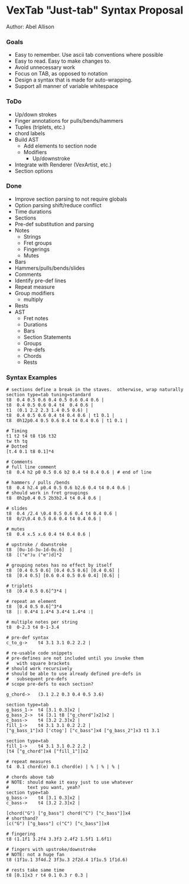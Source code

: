 # VexTab "Just-tab" Syntax Proposal
Author: Abel Allison

### Goals
- Easy to remember.  Use ascii tab conventions where possible
- Easy to read.  Easy to make changes to.
- Avoid unnecessary work
- Focus on TAB, as opposed to notation
- Design a syntax that is made for auto-wrapping.  
- Support all manner of variable whitespace

### ToDo
- Up/down strokes
- Finger annotations for pulls/bends/hammers
- Tuples (triplets, etc.)
- chord labels
- Build AST
    - Add elements to section node
    - Modifiers
        - Up/downstroke
- Integrate with Renderer (VexArtist, etc.)
- Section options

### Done
- Improve section parsing to not require globals
- Option parsing shift/reduce conflict
- Time durations
- Sections
- Pre-def substitution and parsing
- Notes
    - Strings
    - Fret groups
    - Fingerings
    - Mutes
- Bars
- Hammers/pulls/bends/slides
- Comments
- Identify pre-def lines
- Repeat measure
- Group modifiers
    - multiply
- Rests
- AST
    - Fret notes
    - Durations
    - Bars
    - Section Statements
    - Groups
    - Pre-defs
    - Chords
    - Rests

### Syntax Examples

```
# sections define a break in the staves.  otherwise, wrap naturally
section type=tab tuning=standard
t8  0.4 0.5 0.6 0.4 0.5 0.6 0.4 0.6 |
t8  0.4 0.5 0.6 0.4 t4  0.4 0.6 |
t1  (0.1 2.2 2.3 1.4 0.5 0.6) |
t8  0.4 0.5 0.6 0.4 t4 0.4 0.6 | t1 0.1 |
t8  0h12p0.4 0.5 0.6 0.4 t4 0.4 0.6 | t1 0.1 |

# Timing
t1 t2 t4 t8 t16 t32
tw th tq
# Dotted
[t.4 0.1 t8 0.1]*4

# Comments
# full line comment
t8  0.4 h2 p0 0.5 0.6 b2 0.4 t4 0.4 0.6 | # end of line

# hammers / pulls /bends
t8  0.4 h2.4 p0.4 0.5 0.6 b2.6 0.4 t4 0.4 0.6 |
# should work in fret groupings
t8  0h2p0.4 0.5 2b3b2.4 t4 0.4 0.6 |

# slides
t8  0.4 /2.4 \0.4 0.5 0.6 0.4 t4 0.4 0.6 |
t8  0/2\0.4 0.5 0.6 0.4 t4 0.4 0.6 |

# mutes
t8  0.4 x.5 x.6 0.4 t4 0.4 0.6 |

# upstroke / downstroke
t8  [0u-1d-3u-1d-0u.6]  |
t8  [("e")u ("e")d]*2

# grouping notes has no effect by itself
t8  [0.4 0.5 0.6] [0.4 0.5 0.6] [0.4 0.6] |
t8  [0.4 0.5] [0.6 0.4 0.5 0.6 0.4] [0.6] |

# triplets
t8  [0.4 0.5 0.6]^3*4 |

# repeat an element
t8  [0.4 0.5 0.6]^3*4
t8  |: 0.4*4 1.4*4 3.4*4 1.4*4 :|

# multiple notes per string
t8  0-2.3 t4 0-1-3.4

# pre-def syntax
c_to_g->    t4 3.1 3.1 0.2 2.2 |

# re-usable code snippets
# pre-defines are not included until you invoke them
#   with square brackets
# should work recursively
# should be able to use already defined pre-defs in
#   subsequent pre-defs
# scope pre-defs to each section?

g_chord->   (3.1 2.2 0.3 0.4 0.5 3.6)

section type=tab
g_bass_1->  t4 [3.1 0.3]x2 |
g_bass_2->  t4 [3.1 t8 ["g_chord"]x2]x2 |
c_bass->    t4 [3.2 2.3]x2 |
fill_1->    t4 3.1 3.1 0.2 2.2 |
["g_bass_1"]x3 ['ctog'] ["c_bass"]x4 ["g_bass_2"]x3 t1 3.1

section type=tab
fill_1->    t4 3.1 3.1 0.2 2.2 |
[t4 ["g_chord"]x4 ["fill_1"]]x2

# repeat measures
t4  0.1 chord(e) 0.1 chord(e) | % | % | % |

# chords above tab
# NOTE: should make it easy just to use whatever
#       text you want, yeah?
section type=tab
g_bass->    t4 [3.1 0.3]x2 |
c_bass->    t4 [3.2 2.3]x2 |

[chord("G") ["g_bass"] chord("C") ["c_bass"]]x4
# shorthand?
[c("G") ["g_bass"] c("C") ["c_bass"]]x4

# fingering
t8 (1.1f1 3.2f4 3.3f3 2.4f2 1.5f1 1.6f1)

# fingers with upstroke/downstroke
# NOTE: not a huge fan
t8 (1f1u.1 3f4d.2 3f3u.3 2f2d.4 1f1u.5 1f1d.6)

# rests take same time
t8 [0.1]x3 r t4 0.1 0.3 r 0.3 |

```